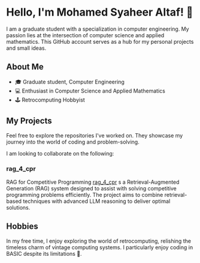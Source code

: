 # Hello, I'm Mohamed Syaheer Altaf! 👋

I am a graduate student with a specialization in computer engineering. My passion lies at the intersection of computer science and applied mathematics. This GitHub account serves as a hub for my personal projects and small ideas.

## About Me

- 🎓 Graduate student, Computer Engineering
- 💻 Enthusiast in Computer Science and Applied Mathematics
- 🕹️ Retrocomputing Hobbyist

## My Projects

Feel free to explore the repositories I've worked on. They showcase my journey into the world of coding and problem-solving.

I am looking to collaborate on the following:

### rag_4_cpr

RAG for Competitive Programming [rag_4_cpr]([link-to-repo](https://github.com/syaheer-altaf/rag_4_cpr.git)) s a Retrieval-Augmented Generation (RAG) system designed to assist with solving competitive programming problems efficiently. 
The project aims to combine retrieval-based techniques with advanced LLM reasoning to deliver optimal solutions.

## Hobbies

In my free time, I enjoy exploring the world of retrocomputing, relishing the timeless charm of vintage computing systems. 
I particularly enjoy coding in BASIC despite its limitations 🤭.